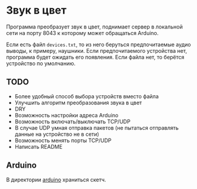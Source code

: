 # Звук в цвет

Программа преобразует звук в цвет, поднимает сервер в локальной сети на порту 8043 к которому может обращаться Arduino.

Если есть файл `devices.txt`, то из него беруться предпочитаемые аудио выводы, к примеру, наушники. Если предпочитаемого устройства нет, программа будет ожидать его появления. Если файла нет, то берётся устройство по умолчанию.

## TODO

- Более удобный способ выбора устройств вместо файла
- Улучшить алгоритм преобразования звука в цвет
- DRY
- Возможность настройки адреса Arduino
- Возможность включать/выключать TCP/UDP
- В случае UDP умная отправка пакетов (не пытаться отправлять данные на устройство не в сети)
- Возможность менять порты TCP/UDP
- Написать README

## Arduino

В директории [arduino](/arduino/) храниться скетч. 